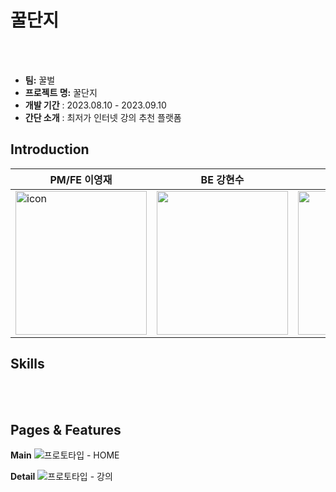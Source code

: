 # 꿀단지


</br></br>

- **팀:** 꿀벌
- **프로젝트 명:** 꿀단지
- **개발 기간** : 2023.08.10 - 2023.09.10
- **간단 소개** : 최저가 인터넷 강의 추천 플랫폼


## Introduction
|PM/FE 이영재|BE 강현수|BE 이영주|FE 강민준|
|------|---|---|--|
|<img width="210" height="230" alt="icon" src="https://github.com/user-attachments/assets/4d4e81c4-2894-4e42-a88a-6076f2ce8c6d">|<img src=""  width="210" height="230">|<img width="210" height="230"  src="">|<img src=""  width="210" height="230">|

## Skills

</br>

</br>

## Pages & Features

**Main**
![프로토타입 - HOME](https://github.com/user-attachments/assets/cef3a5e1-8b49-4812-83fb-53102a2f1685)

**Detail**
![프로토타입 - 강의](https://github.com/user-attachments/assets/c5dfc99a-a8be-457f-8ac5-ce1e4e6e4bf1)


